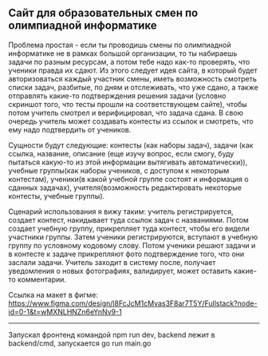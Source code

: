 ## Сайт для образовательных смен по олимпиадной информатике

Проблема простая - если ты проводишь смены по олимпиадной информатике не в рамках большой организации, то ты набираешь задачи по разным ресурсам, а потом тебе надо как-то проверять, что ученики правда их сдают. Из этого следует идея сайта, в который будет авторизоваться каждый участник смены, иметь возможность смотреть списки задач, разбитые, по дням и отслеживать, что уже сдано, а также отправлять какие-то подтверждения решения задачи (условно скриншот того, что тесты прошли на соответствующем сайте), чтобы потом учитель смотрел и верифицировал, что задача сдана. В свою очередь учитель может создавать контесты из ссылок и смотреть, что ему надо подтвердить от учеников.

Сущности будут следующие: контесты (как наборы задач), задачи (как ссылка, название, описание (еще изучу вопрос, если смогу, буду пытаться какую-то из этой информации вытягивать автоматически)), учебные группы(как наборы учеников, с доступом к некоторым контестам), ученики(в какой учебной группе состоят и информация о сданных задачах), учителя(возможность редактировать некоторые контесты, учебные группы).

Сценарий использования я вижу таким: учитель регистрируется, создает контест, накидывает туда ссылок задач с названиями. Потом создает учебную группу, прикрепляет туда контест, чтобы его видели участники группы. Затем ученики регистрируются, вступают в учебную группу по условному кодовому слову. Потом ученики решают задачи и в контесте к задаче прикрепляют фото подтверждение того, что они заслали задачи. Учитель заходит в систему после, получает уведомления о новых фотографиях, валидирует, может оставить какие-то комментарии.

Ссылка на макет в фигме: https://www.figma.com/design/l8FcJcM1cMvas3F8ar7T5Y/Fullstack?node-id=0-1&t=wMXNLHNZn6eYnNv9-1

---
Запускал фронтенд командой npm run dev, backend  лежит в backend/cmd, запускается go run main.go
